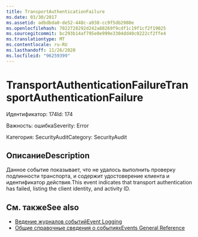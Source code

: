 ```yaml
---
title: TransportAuthenticationFailure
ms.date: 03/30/2017
ms.assetid: adbdbda0-de52-448c-a938-cc9f5db2980e
ms.openlocfilehash: 7022728292d242a88269f9cdf1c19f1cf2f19025
ms.sourcegitcommit: bc293b14af795e0e999e3304dd40c0222cf2ffe4
ms.translationtype: MT
ms.contentlocale: ru-RU
ms.lasthandoff: 11/26/2020
ms.locfileid: "96259399"
---
```

# <a name="transportauthenticationfailure"></a><span data-ttu-id="2699a-102">TransportAuthenticationFailure</span><span class="sxs-lookup"><span data-stu-id="2699a-102">TransportAuthenticationFailure</span></span>

<span data-ttu-id="2699a-103">Идентификатор: 174</span><span class="sxs-lookup"><span data-stu-id="2699a-103">Id: 174</span></span>  
  
 <span data-ttu-id="2699a-104">Важность: ошибка</span><span class="sxs-lookup"><span data-stu-id="2699a-104">Severity: Error</span></span>  
  
 <span data-ttu-id="2699a-105">Категория: SecurityAudit</span><span class="sxs-lookup"><span data-stu-id="2699a-105">Category: SecurityAudit</span></span>  
  
## <a name="description"></a><span data-ttu-id="2699a-106">Описание</span><span class="sxs-lookup"><span data-stu-id="2699a-106">Description</span></span>  

 <span data-ttu-id="2699a-107">Данное событие показывает, что не удалось выполнить проверку подлинности транспорта, и содержит удостоверение клиента и идентификатор действия.</span><span class="sxs-lookup"><span data-stu-id="2699a-107">This event indicates that transport authentication has failed, listing the client identity, and activity ID.</span></span>  
  
## <a name="see-also"></a><span data-ttu-id="2699a-108">См. также</span><span class="sxs-lookup"><span data-stu-id="2699a-108">See also</span></span>

- [<span data-ttu-id="2699a-109">Ведение журналов событий</span><span class="sxs-lookup"><span data-stu-id="2699a-109">Event Logging</span></span>](index.md)
- [<span data-ttu-id="2699a-110">Общие справочные сведения о событиях</span><span class="sxs-lookup"><span data-stu-id="2699a-110">Events General Reference</span></span>](events-general-reference.md)
